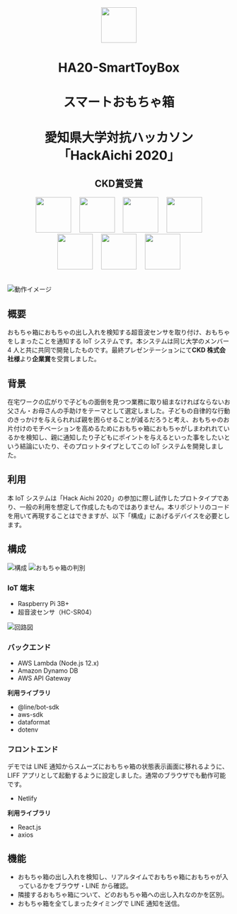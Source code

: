 <div align="center" style="vertical-align: center;">
  <img src="https://cdn.rpaka.dev/icon/ha20-toybox.png" height="80px" />
  <h1>HA20-SmartToyBox</h1>
  <h1>スマートおもちゃ箱</h1>
  <h1>愛知県大学対抗ハッカソン<br/>「HackAichi 2020」</h1>
  <h2>CKD賞受賞</h2>
  <img src="https://cdn.rpaka.dev/logo/python.svg" height="80px" style="margin-right: 15px;" />
  <img src="https://cdn.rpaka.dev/logo/nodejs.svg" height="80px" style="margin-right: 15px;" />
  <img src="https://cdn.rpaka.dev/logo/js.png" height="80px" style="margin-right: 15px;" />
  <img src="https://cdn.rpaka.dev/logo/react.svg" height="80px" />
  <br />
  <img src="https://cdn.rpaka.dev/logo/aws-apigateway.svg" height="80px" style="margin-right: 15px;" />
  <img src="https://cdn.rpaka.dev/logo/aws-lambda.svg" height="80px" style="margin-right: 15px;" />
  <img src="https://cdn.rpaka.dev/logo/aws-ddb.svg" height="80px" />
</div><br/>

![動作イメージ](https://cdn.rpaka.dev/useimage/ha20-toybox/SmartToyBox.png)

## 概要

おもちゃ箱におもちゃの出し入れを検知する超音波センサを取り付け、おもちゃをしまったことを通知する IoT システムです。本システムは同じ大学のメンバー 4 人と共に共同で開発したものです。最終プレゼンテーションにて**CKD 株式会社様**より**企業賞**を受賞しました。

## 背景

在宅ワークの広がりで子どもの面倒を見つつ業務に取り組まなければならないお父さん・お母さんの手助けをテーマとして選定しました。子どもの自律的な行動のきっかけを与えられれば親を困らせることが減るだろうと考え、おもちゃのお片付けのモチベーションを高めるためにおもちゃ箱におもちゃがしまわれれているかを検知し、親に通知したり子どもにポイントを与えるといった事をしたいという結論にいたり、そのプロットタイプとしてこの IoT システムを開発しました。

## 利用

本 IoT システムは「Hack Aichi 2020」の参加に際し試作したプロトタイプであり、一般の利用を想定して作成したものではありません。本リポジトリのコードを用いて再現することはできますが、以下「構成」にあげるデバイスを必要とします。

## 構成

![構成](https://cdn.rpaka.dev/arch/ha20-toybox.jpg)
![おもちゃ箱の判別](https://cdn.rpaka.dev/useimage/ha20-toybox/sensor.jpg)

### IoT 端末

- Raspberry Pi 3B+
- 超音波センサ（HC-SR04）

![回路図](https://cdn.rpaka.dev/useimage/ha20-toybox/circuit.jpg)

### バックエンド

- AWS Lambda (Node.js 12.x)
- Amazon Dynamo DB
- AWS API Gateway

**利用ライブラリ**

- @line/bot-sdk
- aws-sdk
- dataformat
- dotenv

### フロントエンド

デモでは LINE 通知からスムーズにおもちゃ箱の状態表示画面に移れるように、LIFF アプリとして起動するように設定しました。通常のブラウザでも動作可能です。

- Netlify

**利用ライブラリ**

- React.js
- axios

## 機能

- おもちゃ箱の出し入れを検知し、リアルタイムでおもちゃ箱におもちゃが入っているかをブラウザ・LINE から確認。
- 隣接するおもちゃ箱について、どのおもちゃ箱への出し入れなのかを区別。
- おもちゃ箱を全てしまったタイミングで LINE 通知を送信。
